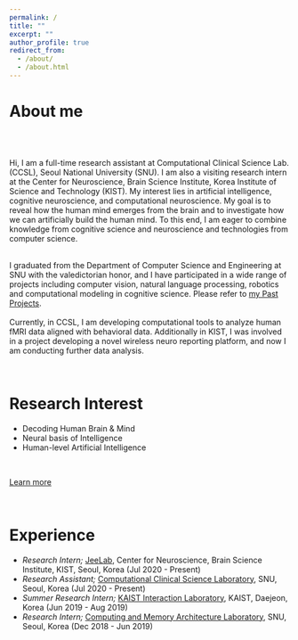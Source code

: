 ```yaml
---
permalink: /
title: ""
excerpt: ""
author_profile: true
redirect_from: 
  - /about/
  - /about.html
---
```


# About me 
<p style='text-align: justify;'><br><br> 
  
Hi, I am a full-time research assistant at Computational Clinical Science Lab. (CCSL), Seoul National University (SNU). I am also a visiting research intern at the Center for Neuroscience, Brain Science Institute, Korea Institute of Science and Technology (KIST). My interest lies in artificial intelligence, cognitive neuroscience, and computational neuroscience. My goal is to reveal how the human mind emerges from the brain and to investigate how we can artificially build the human mind. To this end, I am eager to combine knowledge from cognitive science and neuroscience and technologies from computer science. <br><br>

I graduated from the Department of Computer Science and Engineering at SNU with the valedictorian honor, and I have participated in a wide range of projects including computer vision, natural language processing, robotics and computational modeling in cognitive science. Please refer to <a href="https://cheoljun95.github.io/portfolio/">my Past Projects</a>.<br><br>
Currently, in CCSL, I am developing computational tools to analyze human fMRI data aligned with behavioral data. Additionally in KIST, I was involved in a project developing a novel wireless neuro reporting platform, and now I am conducting further data analysis.
</p> 

<br>

Research Interest
======

- Decoding Human Brain & Mind
- Neural basis of Intelligence
- Human-level Artificial Intelligence
<br>

[Learn more](https://cheoljun95.github.io/research_interest/)

<br>

Experience
======

- *Research Intern;* <a href="https://www.jeelab.net/">JeeLab</a>, Center for Neuroscience, Brain Science Institute, KIST, Seoul, Korea (Jul 2020 - Present)
- *Research Assistant;* <a href="https://ccs-lab.github.io/">Computational Clinical Science Laboratory</a>, SNU, Seoul, Korea (Jul 2020 - Present)
- *Summer Research Intern;* <a href="https://www.kixlab.org/">KAIST Interaction Laboratory</a>, KAIST, Daejeon, Korea (Jun 2019 - Aug 2019)
- *Research Intern;* <a href="http://cmalab.snu.ac.kr/">Computing and Memory Architecture Laboratory</a>, SNU, Seoul, Korea (Dec 2018 - Jun 2019)
